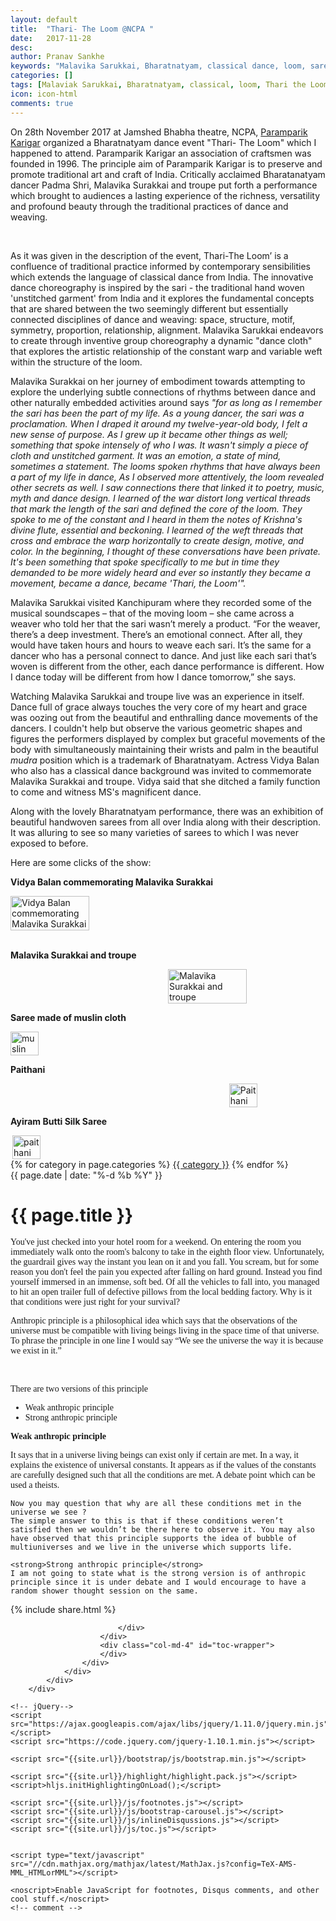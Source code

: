```yaml
---
layout: default
title:  "Thari- The Loom @NCPA "
date:   2017-11-28
desc: 
author: Pranav Sankhe
keywords: "Malavika Sarukkai, Bharatnatyam, classical dance, loom, saree"
categories: []
tags: [Malaviak Sarukkai, Bharatnatyam, classical, loom, Thari the Loom, NCPA, Dance]
icon: icon-html
comments: true
---    
```


On 28th November 2017 at Jamshed Bhabha theatre, NCPA, [Paramparik Karigar](http://www.paramparikkarigar.com/index.php) organized a Bharatnatyam dance event "Thari- The Loom" which I happened to attend. Paramparik Karigar an association of craftsmen was founded in 1996. The principle aim of Paramparik Karigar is to preserve and promote traditional art and craft of India. Critically acclaimed Bharatanatyam dancer Padma Shri, Malavika Surakkai and troupe put forth a performance which brought to audiences a lasting experience of the richness, versatility and profound beauty through the traditional practices of dance and weaving.  

<br>

As it was given in the description of the event, 
Thari-The Loom’ is a confluence of traditional practice informed by contemporary sensibilities which extends the language of classical dance from India. The innovative dance choreography is inspired by the sari - the traditional hand woven 'unstitched garment' from India and it explores the fundamental concepts that are shared between the two seemingly different but essentially connected disciplines of dance and weaving: space, structure, motif, symmetry, proportion, relationship, alignment. Malavika Sarukkai endeavors to create through inventive group choreography a dynamic "dance cloth" that explores the artistic relationship of the constant warp and variable weft within the structure of the loom.


Malavika Surakkai on her journey of embodiment towards attempting to explore the underlying subtle connections of rhythms between dance and other naturally embedded activities around says _"for as long as I remember the sari has been the part of my life. As a young dancer, the sari was a proclamation. When I draped it around my twelve-year-old body, I felt a new sense of purpose. As I grew up it became other things as well; something that spoke intensely of who I was. It wasn't simply a piece of cloth and unstitched garment. It was an emotion, a state of mind, sometimes a statement. The looms spoken rhythms that have always been a part of my life in dance, As I observed more attentively, the loom revealed other secrets as well. I saw connections there that linked it to poetry, music, myth and dance design. I learned of the war distort long vertical threads that mark the length of the sari and defined the core of the loom. They spoke to me of the constant and I heard in them the notes of Krishna's divine flute, essential and beckoning. I learned of the weft threads that cross and embrace the warp horizontally to create design, motive, and color. In the beginning, I thought of these conversations have been private. It's been something that spoke specifically to me but in time they demanded to be more widely heard and ever so instantly they became a movement, became a dance, became 'Thari, the Loom'"._ 


Malavika Sarukkai visited Kanchipuram where they recorded some of the musical soundscapes – that of the moving loom – she came across a weaver who told her that the sari wasn’t merely a product. “For the weaver, there’s a deep investment. There’s an emotional connect. After all, they would have taken hours and hours to weave each sari. It’s the same for a dancer who has a personal connect to dance. And just like each sari that’s woven is different from the other, each dance performance is different. How I dance today will be different from how I dance tomorrow,” she says.  



Watching Malavika Sarukkai and troupe live was an experience in itself. Dance full of grace always touches the very core of my heart and grace was oozing out from the beautiful and enthralling dance movements of the dancers. I couldn't help but observe the various geometric shapes and figures the performers displayed by complex but graceful movements of the body with simultaneously maintaining their wrists and palm in the beautiful _mudra_ position which is a trademark of Bharatnatyam. Actress Vidya Balan who also has a classical dance background was invited to commemorate Malavika Surakkai and troupe. Vidya said that she ditched a family function to come and witness MS's magnificent dance.  

Along with the lovely Bharatnatyam performance, there was an exhibition of beautiful handwoven sarees from all over India along with their description. It was alluring to see so many varieties of sarees to which I was never exposed to before.  

Here are some clicks of the show: 

**Vidya Balan commemorating Malavika Surakkai**
<div style="display: flex; justify-content: left;">
<img src="https://raw.githubusercontent.com/sabSAThai/sabSAThai.github.io/master/static/assets/img/blog/thari/MS_vidya.jpg" alt='Vidya Balan commemorating Malavika Surakkai'  width="50%" height="50%" align="middle">
</div>

<br>

**Malavika Surakkai and troupe**
<div style="display: flex; justify-content: right;">
<img src="https://raw.githubusercontent.com/sabSAThai/sabSAThai.github.io/master/static/assets/img/blog/thari/troupe.jpg" alt='Malavika Surakkai and troupe'  width="50%" height="50%" align="middle">
</div>

**Saree made of muslin cloth**
<div style="display: flex; justify-content: left;">
<img src="https://raw.githubusercontent.com/sabSAThai/sabSAThai.github.io/master/static/assets/img/blog/thari/muslin.jpg" alt='muslin'  width="30%" height="30%" align="middle">
</div>

**Paithani**
<div style="display: flex; justify-content: right;">
<img src="https://raw.githubusercontent.com/sabSAThai/sabSAThai.github.io/master/static/assets/img/blog/thari/paitahni_1.jpg" alt='Paithani'  width="30%" height="30%" style="float:left;" align="left">
</div>

**Ayiram Butti Silk Saree**
<div style="display: flex; justify-content: left;">
<img src="https://raw.githubusercontent.com/sabSAThai/sabSAThai.github.io/master/static/assets/img/blog/thari/paithani_2.jpg" alt='paithani'  width="30%" height="30%" style="float:right;" align="right">
</div>



<div class="wrapper wrapper-content  animated fadeInRight article">
    <div class="row">
        <div class="col-lg-10 col-lg-offset-1">
            <div class="ibox">
                <div class="ibox-content">
                    <div class="pull-right">
                    	{% for category in page.categories %}
                        	<a class="btn btn-white btn-xs" href="{{ category | downcase | prepend: '/' | prepend: site.baseurl }}">{{ category }}</a>
                        {% endfor %}
                    </div>

<div class="text-center article-title">
                    <span class="text-muted"><i class="fa fa-clock-o"></i> {{ page.date | date: "%-d %b %Y" }}</span>
                        <h1>
                            {{ page.title }}
                        </h1>
                    </div>

<p style="font-family:FontAwesome;">
	You've just checked into your hotel room for a weekend. On entering the room you immediately walk onto the room's balcony to take in the eighth floor view. Unfortunately, the guardrail gives way the instant you lean on it and you fall. You scream, but for some reason you don't feel the pain you expected after falling on hard ground. Instead you find yourself immersed in an immense, soft bed. Of all the vehicles to fall into, you managed to hit an open trailer full of defective pillows from the local bedding factory.
	Why is it that conditions were just right for your survival? 
</p>

<p style="font-family:FontAwesome;">
	Anthropic principle is a philosophical idea which says that the observations of the universe must be compatible with living beings living in the space time of that universe. To phrase the principle in one line I would say “We see the universe the way it is because we exist in it.” 
</p>

<br />

<p style="font-family:FontAwesome;">
There are two versions of this principle
 <ul style="font-family:FontAwesome;">
  <li>Weak anthropic principle </li>
  <li>Strong anthropic principle </li>
</ul> 
</p>

<p style="font-family:FontAwesome;">
	<strong >Weak anthropic principle</strong> 	
</p>


<p style="font-family:FontAwesome;">
	It says that in a universe living beings can exist only if certain are met. In a way, it explains the existence of universal constants. It appears as if the values of the constants are carefully designed such that all the conditions are met. A debate point which can be used a theists.

	Now you may question that why are all these conditions met in the universe we see ? 
	The simple answer to this is that if these conditions weren’t satisfied then we wouldn’t be there here to observe it. You may also have observed that this principle supports the idea of bubble of multiuniverses and we live in the universe which supports life.

	<strong>Strong anthropic principle</strong> 
	I am not going to state what is the strong version is of anthropic principle since it is under debate and I would encourage to have a random shower thought session on the same.   
</p>                    
<div class="row">
                        <div class="col-lg-12">
                            <!-- share -->
                            {% include share.html %}
                            <br>
						<div id="disqus_thread"></div>

<script src="https://ajax.googleapis.com/ajax/libs/jquery/1.11.0/jquery.min.js"></script>
<script src="https://code.jquery.com/jquery-1.10.1.min.js"></script>

<script src="{{site.url}}/js/inlineDisqussions.js"></script>
<script src="{{site.url}}/js/disqus.js"></script>
                            </div>
                        </div>
                        <div class="col-md-4" id="toc-wrapper">
                        </div>
                    </div>
                </div>
            </div>
        </div>

    <!-- jQuery-->
    <script src="https://ajax.googleapis.com/ajax/libs/jquery/1.11.0/jquery.min.js"></script>
    <script src="https://code.jquery.com/jquery-1.10.1.min.js"></script>

    <script src="{{site.url}}/bootstrap/js/bootstrap.min.js"></script>

    <script src="{{site.url}}/highlight/highlight.pack.js"></script>
    <script>hljs.initHighlightingOnLoad();</script>

    <script src="{{site.url}}/js/footnotes.js"></script>
    <script src="{{site.url}}/js/bootstrap-carousel.js"></script>
    <script src="{{site.url}}/js/inlineDisqussions.js"></script>
    <script src="{{site.url}}/js/toc.js"></script>


    <script type="text/javascript" src="//cdn.mathjax.org/mathjax/latest/MathJax.js?config=TeX-AMS-MML_HTMLorMML"></script>

    <noscript>Enable JavaScript for footnotes, Disqus comments, and other cool stuff.</noscript>
    <!-- comment -->

</div>
</div>
</div>
</div>
</div>
</div>

</div>

